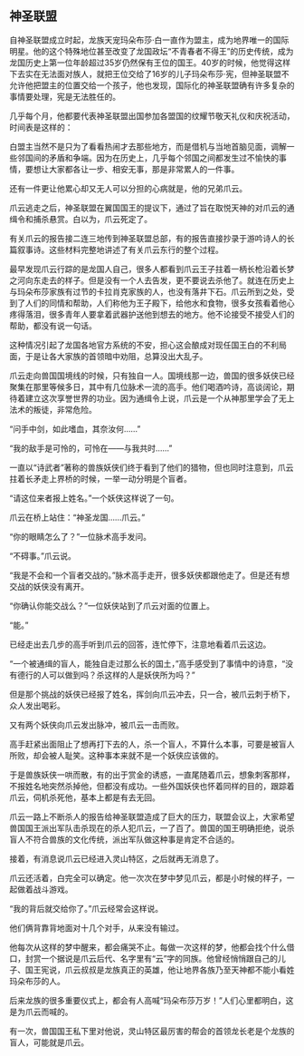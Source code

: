 ## 神圣联盟

自神圣联盟成立时起，龙族天宠玛朵布莎·白一直作为盟主，成为地界唯一的国际明星。他的这个特殊地位甚至改变了龙国政坛“不青春者不得王”的历史传统，成为龙国历史上第一位年龄超过35岁仍然保有王位的国王。40岁的时候，他觉得这样下去实在无法面对族人，就把王位交给了16岁的儿子玛朵布莎·宪，但神圣联盟不允许他把盟主的位置交给一个孩子，他也发现，国际化的神圣联盟确有许多复杂的事情要处理，宪是无法胜任的。

几乎每个月，他都要代表神圣联盟出国参加各盟国的纹耀节敬天礼仪和庆祝活动，时间表是这样的：

白盟主当然不是只为了看看热闹才去那些地方，而是借机与当地首脑见面，调解一些邻国间的矛盾和争端。因为在历史上，几乎每个邻国之间都发生过不愉快的事情，要想让大家都各让一步、相安无事，那是非常累人的一件事。

还有一件更让他累心却又无人可以分担的心病就是，他的兄弟爪云。

爪云逃走之后，神圣联盟在翼国国王的提议下，通过了旨在取悦天神的对爪云的通缉令和捕杀悬赏。白以为，爪云死定了。

有关爪云的报告接二连三地传到神圣联盟总部，有的报告直接抄录于游吟诗人的长篇叙事诗。这些材料完整地讲述了有关爪云东行的整个过程。

最早发现爪云行踪的是龙国人自己，很多人都看到爪云王子拄着一柄长枪沿着长梦之河向东走去的样子。但是没有一个人去告发，更不要说去杀他了。就连在历史上与玛朵布莎家族有过节的卡拉肖克家族的人，也没有落井下石。爪云所到之处，受到了人们的同情和帮助，人们称他为王子殿下，给他水和食物，很多女孩看着他心疼得落泪，很多青年人要拿着武器护送他到想去的地方。他不论接受不接受人们的帮助，都没有说一句话。

这种情况引起了龙国各地官方系统的不安，担心这会酿成对现任国王白的不利局面，于是让各大家族的首领暗中劝阻，总算没出大乱子。

爪云走向兽国国境线的时候，只有独自一人。国境线那一边，兽国的很多妖侠已经聚集在那里等候多日，其中有几位脉术一流的高手。他们喝酒吟诗，高谈阔论，期待着建立这次享誉世界的功业。因为通缉令上说，爪云是一个从神那里学会了无上法术的叛徒，非常危险。

“问手中剑，如此嗜血，其奈汝何……”

“我的敌手是可怜的，可怜在——与我共时……”

一直以“诗武者”著称的兽族妖侠们终于看到了他们的猎物，但也同时注意到，爪云拄着长矛走上界桥的时候，一举一动分明是个盲者。

“请这位来者报上姓名。”一个妖侠这样说了一句。

爪云在桥上站住：“神圣龙国……爪云。”

“你的眼睛怎么了？”一位脉术高手发问。

“不碍事。”爪云说。

“我是不会和一个盲者交战的。”脉术高手走开，很多妖侠都跟他走了。但是还有想交战的妖侠没有离开。

“你确认你能交战么？”一位妖侠站到了爪云对面的位置上。

“能。”

已经走出去几步的高手听到爪云的回答，连忙停下，注意地看着爪云这边。

“一个被通缉的盲人，能独自走过那么长的国土，”高手感受到了事情中的诗意，“没有德行的人可以做到吗？杀这样的人是妖侠所为吗？”

但是那个挑战的妖侠已经报了姓名，挥剑向爪云冲去，只一合，被爪云刺于桥下，众人发出喝彩。

又有两个妖侠向爪云发出脉冲，被爪云一击而败。

高手赶紧出面阻止了想再打下去的人，杀一个盲人，不算什么本事，可要是被盲人所败，却会被人耻笑。这种事本来就不是一个妖侠应该做的。

于是兽族妖侠一哄而散，有的出于赏金的诱惑，一直尾随着爪云，想象刺客那样，不报姓名地突然杀掉他，但都没有成功。一些外国妖侠也怀着同样的目的，跟踪着爪云，伺机杀死他，基本上都是有去无回。

爪云一路上不断杀人的报告给神圣联盟造成了巨大的压力，联盟会议上，大家希望兽国国王派出军队击杀现在的杀人犯爪云，一了百了。兽国的国王明确拒绝，说杀盲人不符合兽族的文化传统，派出军队做这种事是肯定不合适的。

接着，有消息说爪云已经进入灵山特区，之后就再无消息了。

爪云还活着，白完全可以确定。他一次次在梦中梦见爪云，都是小时候的样子，一起做着战斗游戏。

“我的背后就交给你了。”爪云经常会这样说。

他们俩背靠背地面对十几个对手，从来没有输过。

他每次从这样的梦中醒来，都会痛哭不止。每做一次这样的梦，他都会找个什么借口，封赏一个据说是爪云后代、名字里有“云”字的同族。他曾经悄悄跟自己的儿子、国王宪说，爪云叔叔是龙族真正的英雄，他让地界各族乃至天神都不能小看姓玛朵布莎的人。

后来龙族的很多重要仪式上，都会有人高喊“玛朵布莎万岁！”人们心里都明白，这是为爪云而喊的。

有一次，兽国国王私下里对他说，灵山特区最厉害的帮会的首领龙长老是个龙族的盲人，可能就是爪云。

